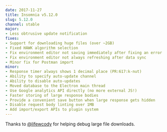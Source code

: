 ```yaml
---
date: 2017-11-27
title: Insomnia v5.12.0
slug: 5.12.0
channel: stable
major:
- Less obtrusive update notification
fixes:
- Support for downloading huge files (over ~2GB)
- Fixed HAWK algorithm selection
- Fix environment editor not saving immediately after fixing an error
- Fix environment editor not always refreshing after data sync
- Minor fix for Postman import
minor:
- Response timer always shows 1 decimal place (PR:617:k-nut)
- Ability to specify auto-update channel
- Ability to disable auto-updates
- Moved database to the Electron main thread
- Use Google analytics API directly (no more external JS!)
- Faster storing of large response bodies
- Provide a convenient save button when large response gets hidden
- Disable request body linting over 1MB
- Add import/export APIs to plugin system
---
```


Thanks to [@lifewcody](https://github.com/lifewcody) for helping debug large file downloads.
